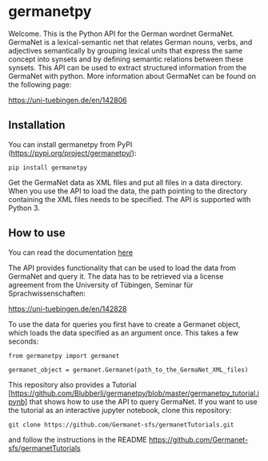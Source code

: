 # germanetpy
Welcome. This is the Python API for the German wordnet GermaNet. GermaNet is a lexical-semantic net that relates German nouns, verbs, and adjectives semantically by grouping lexical units that express the same concept into synsets and by defining semantic relations between these synsets.
This API can be used to extract structured information from the GermaNet with python.
More information about GermaNet can be found on the following page:

https://uni-tuebingen.de/en/142806

## Installation

You can install germanetpy from PyPI (https://pypi.org/project/germanetpy/):

    pip install germanetpy

Get the GermaNet data as XML files and put all files in a data directory. When you use the API to load the data, the path pointing to the directory containing the XML files needs to be specified. The API is supported with Python 3.

## How to use

You can read the documentation [here](https://germanetpydocs.readthedocs.io/en/master/)

The API provides functionality that can be used to load the data from GermaNet and query it. The data has to be retrieved
via a license agreement from the University of Tübingen, Seminar für Sprachwissenschaften:

https://uni-tuebingen.de/en/142828

To use the data for queries you first have to create a Germanet object, which loads the data specified as an argument once. This takes a few seconds:

    from germanetpy import germanet
    
    germanet_object = germanet.Germanet(path_to_the_GermaNet_XML_files)
    
This repository also provides a Tutorial [https://github.com/Blubberli/germanetpy/blob/master/germanetpy_tutorial.ipynb] that shows how to use the API to query GermaNet.
If you want to use the tutorial as an interactive jupyter notebook, clone this repository:
```
git clone https://github.com/Germanet-sfs/germanetTutorials.git
```
and follow the instructions in the README https://github.com/Germanet-sfs/germanetTutorials

